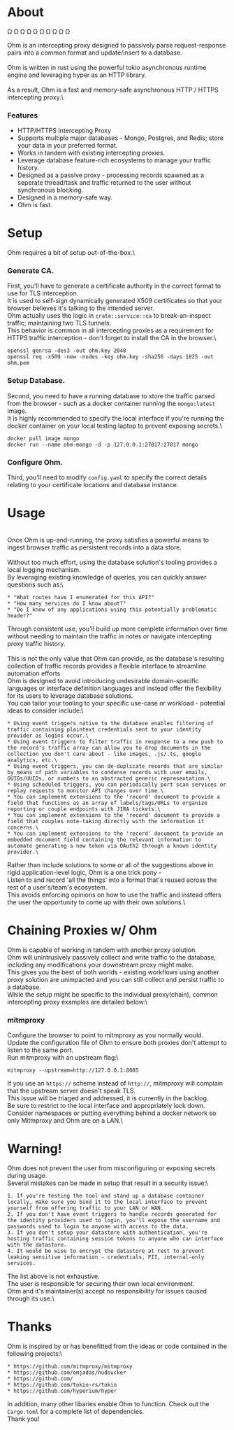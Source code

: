 # About

Ω Ω Ω Ω Ω Ω Ω Ω Ω Ω

Ohm is an intercepting proxy designed to passively parse request-response pairs into a common format and update/insert to a database.\
\
Ohm is written in rust using the powerful tokio asynchronous runtime engine and leveraging hyper as an HTTP library.\
\
As a result, Ohm is a fast and memory-safe asynchronous HTTP / HTTPS intercepting proxy.\

### Features

- HTTP/HTTPS Intercepting Proxy
- Supports multiple major databases - Mongo, Postgres, and Redis; store your data in your preferred format.
- Works in tandem with existing intercepting proxies.
- Leverage database feature-rich ecosystems to manage your traffic history.
- Designed as a passive proxy - processing records spawned as a seperate thread/task and traffic returned to the user without synchronous blocking.
- Designed in a memory-safe way.
- Ohm is fast.

# Setup

Ohm requires a bit of setup out-of-the-box.\

### Generate CA.

First, you'll have to generate a certificate authority in the correct format to use for TLS interception.\
It is used to self-sign dynamically generated X509 certificates so that your browser believes it's talking to the intended server.\
Ohm actually uses the logic in `crate::service::ca` to break-an-inspect traffic; maintaining two TLS tunnels.\
This behavior is common in all intercepting proxies as a requirement for HTTPS traffic interception - don't forget to install the CA in the browser.\

```
openssl genrsa -des3 -out ohm.key 2048
openssl req -x509 -new -nodes -key ohm.key -sha256 -days 1825 -out ohm.pem
```

### Setup Database.

Second, you need to have a running database to store the traffic parsed from the browser - such as a docker container running the `mongo:latest` image.\
It is highly recommended to specify the local interface if you're running the docker container on your local testing laptop to prevent exposing secrets.\

```
docker pull image mongo
docker run --name ohm-mongo -d -p 127.0.0.1:27017:27017 mongo
```

### Configure Ohm.

Third, you'll need to modify `config.yaml` to specify the correct details relating to your certificate locations and database instance.

# Usage
\
Once Ohm is up-and-running, the proxy satisfies a powerful means to ingest browser traffic as persistent records into a data store.\
\
Without too much effort, using the database solution's tooling provides a local logging mechanism.\
By leveraging existing knowledge of queries, you can quickly answer questions such as:\

    * "What routes have I enumerated for this API?"
    * "How many services do I know about?"
    * "Do I know of any applications using this potentially problematic header?"

Through consistent use, you'll build up more complete information over time without needing to maintain the traffic in notes or navigate intercepting proxy traffic history.\
\
This is not the only value that Ohm can provide, as the database's resulting collection of traffic records provides a flexible interface to streamline automation efforts.\
Ohm is designed to avoid introducing undesirable domain-specific languages or interface definition languages and instead offer the flexibility for its users to leverage database solutions.\
You can tailor your tooling to your specific use-case or workload - potential ideas to consider include:\

    * Using event triggers native to the database enables filtering of traffic containing plaintext credentials sent to your identity provider as logins occur.\
    * Using event triggers to filter traffic in response to a new push to the record's traffic array can allow you to drop documents in the collection you don't care about - like images, .js/.ts, google analytics, etc.\
    * Using event triggers, you can de-duplicate records that are similar by means of path variables to condense records with user emails, GUIDs/UUIDs, or numbers to an abstracted generic representation.\
    * Using scheduled triggers, you can periodically port scan services or replay requests to monitor API changes over time.\
    * You can implement extensions to the 'record' document to provide a field that functions as an array of labels/tags/URLs to organize reporting or couple endpoints with JIRA tickets.\
    * You can implement extensions to the 'record' document to provide a field that couples note-taking directly with the information it concerns.\
    * You can implement extensions to the 'record' document to provide an embedded document field containing the relevant information to automate generating a new token via OAuth2 through a known identity provider.\

Rather than include solutions to some or all of the suggestions above in rigid application-level logic, Ohm is a one trick pony -\
Listen to and record 'all the things' into a format that's reused across the rest of a user's/team's ecosystem.\
This avoids enforcing opinions on how to use the traffic and instead offers the user the opportunity to come up with their own solutions.\

# Chaining Proxies w/ Ohm

Ohm is capable of working in tandem with another proxy solution.\
Ohm will unintrusively passively collect and write traffic to the database, including any modifications your downstream proxy might make.\
This gives you the best of both worlds - existing workflows using another proxy solution are unimpacted and you can still collect and persist traffic to a database.\
While the setup might be specific to the individual proxy(chain), common intercepting proxy examples are detailed below:\

### mitmproxy

Configure the browser to point to mitmproxy as you normally would.\
Update the configuration file of Ohm to ensure both proxies don't attempt to listen to the same port.\
Run mitmproxy with an upstream flag:\

```
mitmproxy --upstream=http://127.0.0.1:8085
```

If you use an `https://` scheme instead of `http://`, mitmproxy will complain that the upstream server doesn't speak TLS.\
This issue will be triaged and addressed, it is currently in the backlog.\
Be sure to restrict to the local interface and appropriately lock down.\
Consider namespaces or putting everything behind a docker network so only Mitmproxy and Ohm are on a LAN.\

# Warning!

Ohm does not prevent the user from misconfiguring or exposing secrets during usage.\
Several mistakes can be made in setup that result in a security issue:\

    1. If you're testing the tool and stand up a database container locally, make sure you bind it to the local interface to prevent yourself from offering traffic to your LAN or WAN.
    2. If you don't have event triggers to handle records generated for the identity providers used to login, you'll expose the username and passwords used to login to anyone with access to the data.
    3. If you don't setup your datastore with authentication, you're hosting traffic containing session tokens to anyone who can interface with the datastore.
    4. It would be wise to encrypt the datastore at rest to prevent leaking sensitive information - credentials, PII, internal-only services.

The list above is not exhaustive.\
The user is responsible for securing their own local environment.\
Ohm and it's maintainer(s) accept no responsibility for issues caused through its use.\

# Thanks

Ohm is inspired by or has benefitted from the ideas or code contained in the following projects:\

    * https://github.com/mitmproxy/mitmproxy
    * https://github.com/omjadas/hudsucker
    * https://github.com/
    * https://github.com/tokio-rs/tokio
    * https://github.com/hyperium/hyper

In addition, many other libaries enable Ohm to function. Check out the `Cargo.toml` for a complete list of dependencies.\
Thank you!

